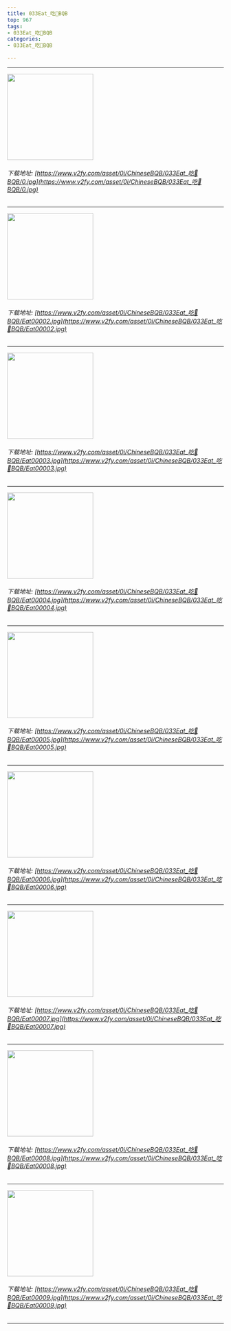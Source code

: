 ```yaml
---
title: 033Eat_吃🍔BQB
top: 967
tags:
- 033Eat_吃🍔BQB
categories:
- 033Eat_吃🍔BQB

---
```


------

<!-- more -->

<img height='200px' style='height:200px;'  src='/ChineseBQB/images/loading.png' data-original='https://www.v2fy.com/asset/0i/ChineseBQB/033Eat_吃🍔BQB/0.jpg' /><br/><h6>下载地址: [https://www.v2fy.com/asset/0i/ChineseBQB/033Eat_吃🍔BQB/0.jpg](https://www.v2fy.com/asset/0i/ChineseBQB/033Eat_吃🍔BQB/0.jpg)</h6><hr/><img height='200px' style='height:200px;'  src='/ChineseBQB/images/loading.png' data-original='https://www.v2fy.com/asset/0i/ChineseBQB/033Eat_吃🍔BQB/Eat00002.jpg' /><br/><h6>下载地址: [https://www.v2fy.com/asset/0i/ChineseBQB/033Eat_吃🍔BQB/Eat00002.jpg](https://www.v2fy.com/asset/0i/ChineseBQB/033Eat_吃🍔BQB/Eat00002.jpg)</h6><hr/><img height='200px' style='height:200px;'  src='/ChineseBQB/images/loading.png' data-original='https://www.v2fy.com/asset/0i/ChineseBQB/033Eat_吃🍔BQB/Eat00003.jpg' /><br/><h6>下载地址: [https://www.v2fy.com/asset/0i/ChineseBQB/033Eat_吃🍔BQB/Eat00003.jpg](https://www.v2fy.com/asset/0i/ChineseBQB/033Eat_吃🍔BQB/Eat00003.jpg)</h6><hr/><img height='200px' style='height:200px;'  src='/ChineseBQB/images/loading.png' data-original='https://www.v2fy.com/asset/0i/ChineseBQB/033Eat_吃🍔BQB/Eat00004.jpg' /><br/><h6>下载地址: [https://www.v2fy.com/asset/0i/ChineseBQB/033Eat_吃🍔BQB/Eat00004.jpg](https://www.v2fy.com/asset/0i/ChineseBQB/033Eat_吃🍔BQB/Eat00004.jpg)</h6><hr/><img height='200px' style='height:200px;'  src='/ChineseBQB/images/loading.png' data-original='https://www.v2fy.com/asset/0i/ChineseBQB/033Eat_吃🍔BQB/Eat00005.jpg' /><br/><h6>下载地址: [https://www.v2fy.com/asset/0i/ChineseBQB/033Eat_吃🍔BQB/Eat00005.jpg](https://www.v2fy.com/asset/0i/ChineseBQB/033Eat_吃🍔BQB/Eat00005.jpg)</h6><hr/><img height='200px' style='height:200px;'  src='/ChineseBQB/images/loading.png' data-original='https://www.v2fy.com/asset/0i/ChineseBQB/033Eat_吃🍔BQB/Eat00006.jpg' /><br/><h6>下载地址: [https://www.v2fy.com/asset/0i/ChineseBQB/033Eat_吃🍔BQB/Eat00006.jpg](https://www.v2fy.com/asset/0i/ChineseBQB/033Eat_吃🍔BQB/Eat00006.jpg)</h6><hr/><img height='200px' style='height:200px;'  src='/ChineseBQB/images/loading.png' data-original='https://www.v2fy.com/asset/0i/ChineseBQB/033Eat_吃🍔BQB/Eat00007.jpg' /><br/><h6>下载地址: [https://www.v2fy.com/asset/0i/ChineseBQB/033Eat_吃🍔BQB/Eat00007.jpg](https://www.v2fy.com/asset/0i/ChineseBQB/033Eat_吃🍔BQB/Eat00007.jpg)</h6><hr/><img height='200px' style='height:200px;'  src='/ChineseBQB/images/loading.png' data-original='https://www.v2fy.com/asset/0i/ChineseBQB/033Eat_吃🍔BQB/Eat00008.jpg' /><br/><h6>下载地址: [https://www.v2fy.com/asset/0i/ChineseBQB/033Eat_吃🍔BQB/Eat00008.jpg](https://www.v2fy.com/asset/0i/ChineseBQB/033Eat_吃🍔BQB/Eat00008.jpg)</h6><hr/><img height='200px' style='height:200px;'  src='/ChineseBQB/images/loading.png' data-original='https://www.v2fy.com/asset/0i/ChineseBQB/033Eat_吃🍔BQB/Eat00009.jpg' /><br/><h6>下载地址: [https://www.v2fy.com/asset/0i/ChineseBQB/033Eat_吃🍔BQB/Eat00009.jpg](https://www.v2fy.com/asset/0i/ChineseBQB/033Eat_吃🍔BQB/Eat00009.jpg)</h6><hr/>